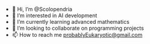 - 👋 Hi, I’m @Scolopendria
- 👀 I’m interested in AI development
- 🌱 I’m currently learning advanced mathematics
- 💞️ I’m looking to collaborate on programming projects
- 📫 How to reach me probablyEukaryotic@gmail.com

<!---
Scolopendria/Scolopendria is a ✨ special ✨ repository because its `README.md` (this file) appears on your GitHub profile.
You can click the Preview link to take a look at your changes.
--->
